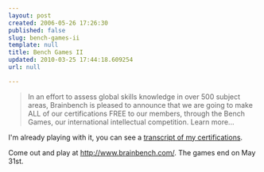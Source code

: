 ```yaml
---
layout: post
created: 2006-05-26 17:26:30
published: false
slug: bench-games-ii
template: null
title: Bench Games II
updated: 2010-03-25 17:44:18.609254
url: null

---
```


>In an effort to assess global skills knowledge in over 500 subject areas, Brainbench is pleased to announce that we are going to make ALL of our certifications FREE to our members, through the Bench Games, our international intellectual competition. Learn more...

I'm already playing with it, you can see a [transcript of my certifications][c].

Come out and play at <http://www.brainbench.com/>. The games end on May 31st.

[c]: http://www.brainbench.com/xml/bb/transcript/public/viewtranscript.xml?pid=3027014


